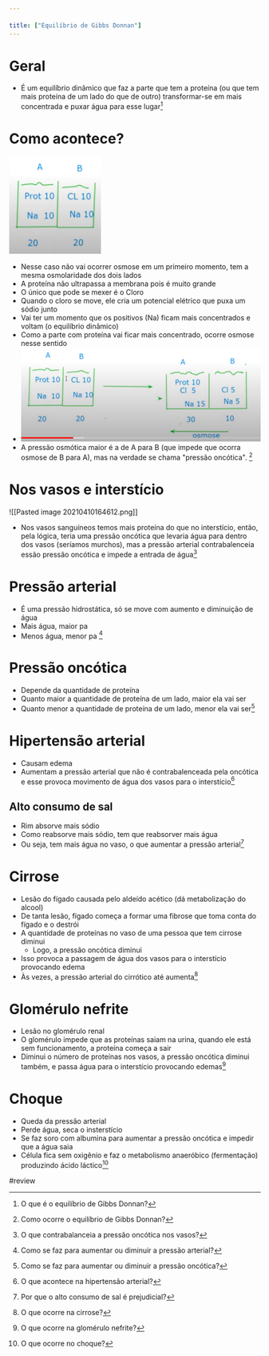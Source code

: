 ```yaml
---

title: ["Equilíbrio de Gibbs Donnan"]
---
```

# Geral
+ É um equilíbrio dinâmico que faz a parte que tem a proteína (ou que tem mais proteína de um lado do que de outro) transformar-se em mais concentrada e puxar água para esse lugar[^188860]

[^188860]: O que é o equilíbrio de Gibbs Donnan?


# Como acontece?
![Pasted image 20210410161830.png](Pasted%20image%2020210410161830.png)
+ Nesse caso não vai ocorrer osmose em um primeiro momento, tem a mesma osmolaridade dos dois lados
+ A proteína não ultrapassa a membrana pois é muito grande
+ O único que pode se mexer é o Cloro
+ Quando o cloro se move, ele cria um potencial elétrico que puxa um sódio junto
+ Vai ter um momento que os positivos (Na) ficam mais concentrados e voltam (o equilíbrio dinâmico)
+ Como a parte com proteína vai ficar mais concentrado, ocorre osmose nesse sentido
+ ![Pasted image 20210410162717.png](Pasted%20image%2020210410162717.png)
+ A pressão osmótica maior é a de A para B (que impede que ocorra osmose de B para A), mas na verdade se chama "pressão oncótica". [^930523]

[^930523]: Como ocorre o equilíbrio de Gibbs Donnan?


# Nos vasos e interstício
![[Pasted image 20210410164612.png]]
+ Nos vasos sanguíneos temos mais proteína do que no interstício, então, pela lógica, teria uma pressão oncótica que levaria água para dentro dos vasos (seríamos murchos), mas a pressão arterial contrabalenceia essão pressão oncótica e impede a entrada de água[^555207]

[^555207]: O que contrabalanceia a pressão oncótica nos vasos?


# Pressão arterial
+ É uma pressão hidrostática, só se move com aumento e diminuição de água
+ Mais água, maior pa
+ Menos água, menor pa [^469426]

[^469426]: Como se faz para aumentar ou diminuir a pressão arterial?


# Pressão oncótica
+ Depende da quantidade de proteína
+ Quanto maior a quantidade de proteína de um lado, maior ela vai ser
+ Quanto menor a quantidade de proteína de um lado, menor ela vai ser[^396604]

[^396604]: Como se faz para aumentar ou diminuir a pressão oncótica?

# Hipertensão arterial
+ Causam edema
+ Aumentam a pressão arterial que não é contrabalenceada pela oncótica e esse provoca movimento de água dos vasos para o interstício[^262341]

[^262341]: O que acontece na hipertensão arterial?


## Alto consumo de sal
+ Rim absorve mais sódio
+ Como reabsorve mais sódio, tem que reabsorver mais água
+ Ou seja, tem mais água no vaso, o que aumentar a pressão arterial[^66176]

[^66176]: Por que o alto consumo de sal é prejudicial?


# Cirrose
+ Lesão do fígado causada pelo aldeído acético (dá metabolização do alcool)
+ De tanta lesão, fígado começa a formar uma fibrose que toma conta do fígado e o destrói
+ A quantidade de proteínas no vaso de uma pessoa que tem cirrose diminui
	+ Logo, a pressão oncótica diminui
+ Isso provoca a passagem de água dos vasos para o interstício provocando edema
+ Às vezes, a pressão arterial do cirrótico até aumenta[^52599]

[^52599]: O que ocorre na cirrose?


# Glomérulo nefrite
+ Lesão no glomérulo renal 
+ O glomérulo impede que as proteínas saiam na urina, quando ele está sem funcionamento, a proteína começa a sair
+ Diminui o número de proteínas nos vasos, a pressão oncótica diminui também, e passa água para o interstício provocando edemas[^372854]

[^372854]: O que ocorre na glomérulo nefrite?


# Choque
+ Queda da pressão arterial
+ Perde água, seca o insterstício
+ Se faz soro com albumina para aumentar a pressão oncótica e impedir que a água saia
+ Célula fica sem oxigênio e faz o metabolismo anaeróbico (fermentação) produzindo ácido láctico[^697948]

[^697948]: O que ocorre no choque?

#review 
